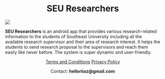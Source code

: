 # <center> SEU Researchers </center>

<img src="./assets/images/appFeatures.gif">

**SEU Researchers** is an android app that provides various research-related information to the students of Southeast University including all the available research supervisor and their area of research interest. It helps the students to send research proposal to the supervisors and reach them easily like never before.
The system is super dynamic and user-friendly.

<div background-color: lightblue;>
<p style="text-align: center;" >
<a href="https://iqbalriiaz.github.io/seu-researchers/Terms-and-Conditions.html">Terms and Conditions</a>  <a href="https://iqbalriiaz.github.io/seu-researchers/Privacy-Policy.html">Privacy Policy</a></p> </div>

<p style="text-align: center;">Contact: <b>helloriiaz@gmail.com</b> </p>
